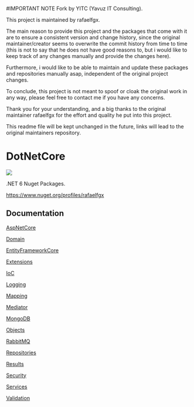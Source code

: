 #IMPORTANT NOTE
Fork by YITC (Yavuz IT Consulting).

This project is maintained by rafaelfgx.

The main reason to provide this project and the packages that come with it are to ensure a consistent version and change history, since the original maintainer/creator seems to overwrite the commit history from time to time (this is not to say that he does not have good reasons to, but i would like to keep track of any changes manually and provide the changes here).

Furthermore, i would like to be able to maintain and update these packages and repositories manually asap, independent of the original project changes.

To conclude, this project is not meant to spoof or cloak the original work in any way, please feel free to contact me if you have any concerns.

Thank you for your understanding, and a big thanks to the original maintainer rafaelfgx for the effort and quality he put into this project.

This readme file will be kept unchanged in the future, links will lead to the original maintainers repository.

# DotNetCore

![](https://github.com/rafaelfgx/DotNetCore/actions/workflows/publish.yaml/badge.svg)

.NET 6 Nuget Packages.

https://www.nuget.org/profiles/rafaelfgx

## Documentation

[AspNetCore](https://github.com/rafaelfgx/DotNetCore/tree/main/source/AspNetCore)

[Domain](https://github.com/rafaelfgx/DotNetCore/tree/main/source/Domain)

[EntityFrameworkCore](https://github.com/rafaelfgx/DotNetCore/tree/main/source/EntityFrameworkCore)

[Extensions](https://github.com/rafaelfgx/DotNetCore/tree/main/source/Extensions)

[IoC](https://github.com/rafaelfgx/DotNetCore/tree/main/source/IoC)

[Logging](https://github.com/rafaelfgx/DotNetCore/tree/main/source/Logging)

[Mapping](https://github.com/rafaelfgx/DotNetCore/tree/main/source/Mapping)

[Mediator](https://github.com/rafaelfgx/DotNetCore/tree/main/source/Mediator)

[MongoDB](https://github.com/rafaelfgx/DotNetCore/tree/main/source/MongoDB)

[Objects](https://github.com/rafaelfgx/DotNetCore/tree/main/source/Objects)

[RabbitMQ](https://github.com/rafaelfgx/DotNetCore/tree/main/source/RabbitMQ)

[Repositories](https://github.com/rafaelfgx/DotNetCore/tree/main/source/Repositories)

[Results](https://github.com/rafaelfgx/DotNetCore/tree/main/source/Results)

[Security](https://github.com/rafaelfgx/DotNetCore/tree/main/source/Security)

[Services](https://github.com/rafaelfgx/DotNetCore/tree/main/source/Services)

[Validation](https://github.com/rafaelfgx/DotNetCore/tree/main/source/Validation)
